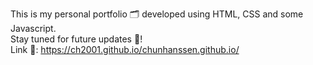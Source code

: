 This is my personal portfolio 🗂 developed using HTML, CSS and some Javascript.  
Stay tuned for future updates 📩!  
Link 🔗: https://ch2001.github.io/chunhanssen.github.io/
